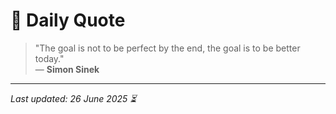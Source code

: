 # 📜 Daily Quote

> "The goal is not to be perfect by the end, the goal is to be better today."  
> — **Simon Sinek**

---

_Last updated: 26 June 2025 ⏳_
